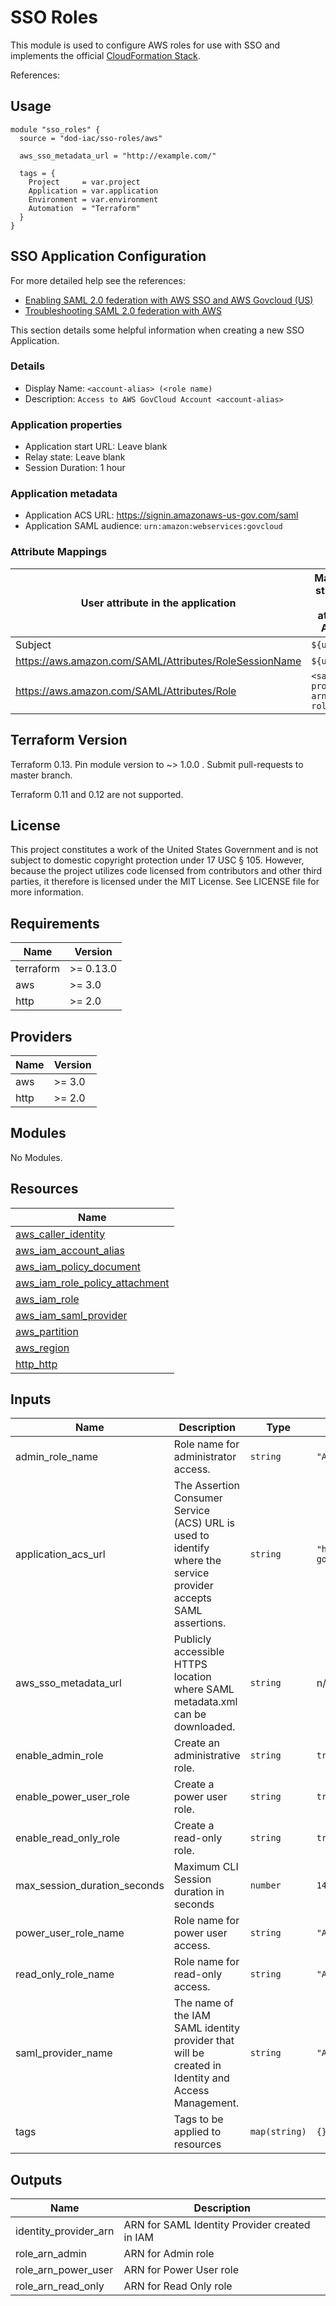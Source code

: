 # SSO Roles

This module is used to configure AWS roles for use with SSO and implements the official
[CloudFormation Stack](https://debrosse-cloudformation-templates.s3-us-gov-west-1.amazonaws.com/aws-gov-cloud-default-aws-sso-roles.template).

References:

## Usage

```hcl
module "sso_roles" {
  source = "dod-iac/sso-roles/aws"

  aws_sso_metadata_url = "http://example.com/"

  tags = {
    Project     = var.project
    Application = var.application
    Environment = var.environment
    Automation  = "Terraform"
  }
}
```

## SSO Application Configuration

For more detailed help see the references:

* [Enabling SAML 2.0 federation with AWS SSO and AWS Govcloud (US)](https://aws.amazon.com/blogs/publicsector/enabling-saml-2-0-federation-aws-sso-aws-govcloud-us/)
* [Troubleshooting SAML 2.0 federation with AWS](https://docs.aws.amazon.com/IAM/latest/UserGuide/troubleshoot_saml.html)

This section details some helpful information when creating a new SSO Application.

### Details

* Display Name: `<account-alias> (<role name)`
* Description: `Access to AWS GovCloud Account <account-alias>`

### Application properties

* Application start URL: Leave blank
* Relay state: Leave blank
* Session Duration: 1 hour

### Application metadata

* Application ACS URL: <https://signin.amazonaws-us-gov.com/saml>
* Application SAML audience: `urn:amazon:webservices:govcloud`

### Attribute Mappings

| User attribute in the application | Maps to this string value or user attribute in AWS SSO | Format |
| --- | --- | --- |
| Subject | `${user:name}` | persistent |
| <https://aws.amazon.com/SAML/Attributes/RoleSessionName> | `${user:email}` | unspecified |
| <https://aws.amazon.com/SAML/Attributes/Role> | `<saml-provider-arn>,<iam-role-arn>` | unspecified |

## Terraform Version

Terraform 0.13. Pin module version to ~> 1.0.0 . Submit pull-requests to master branch.

Terraform 0.11 and 0.12 are not supported.

## License

This project constitutes a work of the United States Government and is not subject to domestic copyright protection under 17 USC § 105.  However, because the project utilizes code licensed from contributors and other third parties, it therefore is licensed under the MIT License.  See LICENSE file for more information.

## Requirements

| Name | Version |
|------|---------|
| terraform | >= 0.13.0 |
| aws | >= 3.0 |
| http | >= 2.0 |

## Providers

| Name | Version |
|------|---------|
| aws | >= 3.0 |
| http | >= 2.0 |

## Modules

No Modules.

## Resources

| Name |
|------|
| [aws_caller_identity](https://registry.terraform.io/providers/hashicorp/aws/3.0/docs/data-sources/caller_identity) |
| [aws_iam_account_alias](https://registry.terraform.io/providers/hashicorp/aws/3.0/docs/data-sources/iam_account_alias) |
| [aws_iam_policy_document](https://registry.terraform.io/providers/hashicorp/aws/3.0/docs/data-sources/iam_policy_document) |
| [aws_iam_role_policy_attachment](https://registry.terraform.io/providers/hashicorp/aws/3.0/docs/resources/iam_role_policy_attachment) |
| [aws_iam_role](https://registry.terraform.io/providers/hashicorp/aws/3.0/docs/resources/iam_role) |
| [aws_iam_saml_provider](https://registry.terraform.io/providers/hashicorp/aws/3.0/docs/resources/iam_saml_provider) |
| [aws_partition](https://registry.terraform.io/providers/hashicorp/aws/3.0/docs/data-sources/partition) |
| [aws_region](https://registry.terraform.io/providers/hashicorp/aws/3.0/docs/data-sources/region) |
| [http_http](https://registry.terraform.io/providers/hashicorp/http/2.0/docs/data-sources/http) |

## Inputs

| Name | Description | Type | Default | Required |
|------|-------------|------|---------|:--------:|
| admin\_role\_name | Role name for administrator access. | `string` | `"AWS_SSO_AdministratorAccessRole"` | no |
| application\_acs\_url | The Assertion Consumer Service (ACS) URL is used to identify where the service provider accepts SAML assertions. | `string` | `"https://signin.amazonaws-us-gov.com/saml"` | no |
| aws\_sso\_metadata\_url | Publicly accessible HTTPS location where SAML metadata.xml can be downloaded. | `string` | n/a | yes |
| enable\_admin\_role | Create an administrative role. | `string` | `true` | no |
| enable\_power\_user\_role | Create a power user role. | `string` | `true` | no |
| enable\_read\_only\_role | Create a read-only role. | `string` | `true` | no |
| max\_session\_duration\_seconds | Maximum CLI Session duration in seconds | `number` | `14400` | no |
| power\_user\_role\_name | Role name for power user access. | `string` | `"AWS_SSO_PowerUserAccessRole"` | no |
| read\_only\_role\_name | Role name for read-only access. | `string` | `"AWS_SSO_ReadOnlyAccessRole"` | no |
| saml\_provider\_name | The name of the IAM SAML identity provider that will be created in Identity and Access Management. | `string` | `"AWS-SSO"` | no |
| tags | Tags to be applied to resources | `map(string)` | `{}` | no |

## Outputs

| Name | Description |
|------|-------------|
| identity\_provider\_arn | ARN for SAML Identity Provider created in IAM |
| role\_arn\_admin | ARN for Admin role |
| role\_arn\_power\_user | ARN for Power User role |
| role\_arn\_read\_only | ARN for Read Only role |

